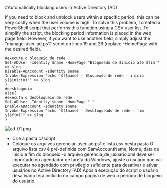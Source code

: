 #Automatically blocking users in Active Directory (AD)

If you need to block and unblock users within a specific period, this can be very costly when the user volume is high.
To solve this problem, I created a PowerShell script that performs this function using a CSV user list.
To simplify the script, the blocking period information is placed in the web page field. However, if you want to use another field, simply adjust the "manage-user-ad.ps1" script on lines 19 and 26 (replace -HomePage with the desired field).
```
#executa o bloqueio de rede
Set-ADUser -Identity $name -HomePage "Bloqueado de $inicio ate $fim'" >> $log
Disable-ADAccount -Identity $name
Invoke-Expression "echo '$($name) - Bloqueado de rede - inicio $($inicio)'" >> $log
}
#desbloqueio
else{
#executa o desbloqueio de rede
Set-ADUser -Identity $name -HomePage " "
Enable-ADAccount -Identity $name
Invoke-Expression "echo '$($name) - Desbloqueado de rede - fim $($fim)'" >> $log
}
```

![ad-01.png](https://github.com/andrealvim/integrations/tree/main/Bloqueio_usuario_AD_automatico/ad-01.png?raw=true)


- Crie a pasta c:\script
- Coloque os arquivos gerenciar-user-ad.ps1 e lista.csv nesta pasta
O arquivo lista.csv é pré-definida com SamAccountName, Nome, data de início e fim do bloqueio
-o arquivo gerencia_de_usuario.xml deve ser importado no agendador de tarefa do Windows, ajuste o usuário que vai executar no agendado com privilegio suficiente para desativar e ativar usuários no Active Directory (AD)
Após a execução do script o usuário desativado terá incluído no campo pagina de web o período de bloqueio do usuário.

